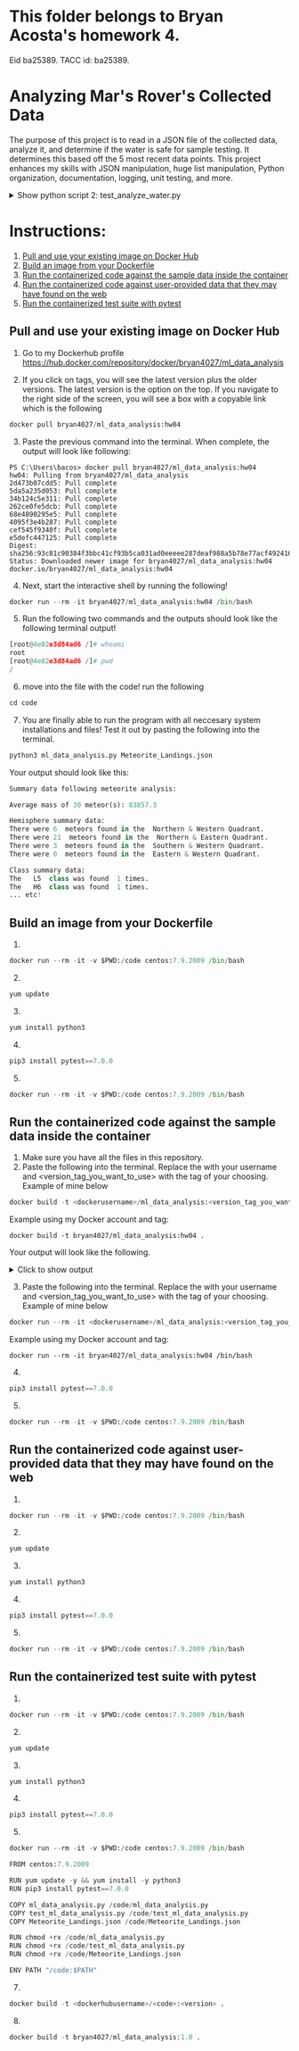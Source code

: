 # This folder belongs to Bryan Acosta's homework 4.
Eid ba25389. TACC id: ba25389.






# Analyzing Mar's Rover's Collected Data
The purpose of this project is to read in a JSON file of the collected data, analyze it, and determine if the water is safe for sample testing. It determines this based off the 5 most recent data points. This project enhances my skills with JSON manipulation, huge list manipulation, Python organization, documentation, logging, unit testing, and more.

<details>
<summary>Show python script 2: test_analyze_water.py </summary>
Python

```python:


if __name__ == '__pytest__':
    pytest()
```
</details>




# Instructions:
1. [Pull and use your existing image on Docker Hub ](#introduction)
2. [Build an image from your Dockerfile](#paragraph1)
3. [Run the containerized code against the sample data inside the container](#subparagraph1)
4. [Run the containerized code against user-provided data that they may have found on the web](#paragraph2)
5. [Run the containerized test suite with pytest](#paragraph3)

## Pull and use your existing image on Docker Hub  <a name="introduction"></a>
1. Go to my Dockerhub profile
https://hub.docker.com/repository/docker/bryan4027/ml_data_analysis

2. If you click on tags, you will see the latest version plus the older versions. The latest version is the option on the top. If you navigate to the right side of the screen, you will see a box with a copyable link which is the following
```python
docker pull bryan4027/ml_data_analysis:hw04
```
3. Paste the previous command into the terminal. When complete, the output will look like following:
```terminal
PS C:\Users\bacos> docker pull bryan4027/ml_data_analysis:hw04
hw04: Pulling from bryan4027/ml_data_analysis
2d473b07cdd5: Pull complete
5da5a235d053: Pull complete
34b124c5e311: Pull complete
262ce0fe5dcb: Pull complete
68e4890295e5: Pull complete
4095f3e4b287: Pull complete
cef545f9340f: Pull complete
e5defc447125: Pull complete
Digest: sha256:93c81c90384f3bbc41cf93b5ca031ad0eeeee287deaf988a5b78e77acf492416
Status: Downloaded newer image for bryan4027/ml_data_analysis:hw04
docker.io/bryan4027/ml_data_analysis:hw04

```
4.  Next, start the interactive shell by running the following!
```python
docker run --rm -it bryan4027/ml_data_analysis:hw04 /bin/bash
```
5.  Run the following two commands and the outputs should look like the following terminal output!
```python
[root@4e82e3d84ad6 /]# whoami
root
[root@4e82e3d84ad6 /]# pwd
/
```
6.  move into the file with the code! run the following
```python
cd code
```
7.  You are finally able to run the program with all neccesary system installations and files! Test it out by pasting the following into the terminal.
```python
python3 ml_data_analysis.py Meteorite_Landings.json
```
Your output should look like this: 
```python
Summary data following meteorite analysis:

Average mass of 30 meteor(s): 83857.3

Hemisphere summary data:
There were 6  meteors found in the  Northern & Western Quadrant.
There were 21  meteors found in the  Northern & Eastern Quadrant.
There were 3  meteors found in the  Southern & Western Quadrant.
There were 0  meteors found in the  Eastern & Western Quadrant.

Class summary data:
The   L5  class was found  1 times.
The   H6  class was found  1 times.
... etc!
```

## Build an image from your Dockerfile <a name="paragraph1"></a>
1. 
```python
docker run --rm -it -v $PWD:/code centos:7.9.2009 /bin/bash
```
2. 
```python
yum update
```
3.  
```python
yum install python3
```
4.  
```python
pip3 install pytest==7.0.0
```
5.  
```python
docker run --rm -it -v $PWD:/code centos:7.9.2009 /bin/bash
```

## Run the containerized code against the sample data inside the container <a name="subparagraph1"></a>
1. Make sure you have all the files in this repository.
2. Paste the following into the terminal. Replace the <dockerusername> with your username and <version_tag_you_want_to_use> with the tag of your choosing. Example of mine below
```python
docker build -t <dockerusername>/ml_data_analysis:<version_tag_you_want_to_use> .
```
Example using my Docker account and tag:
```
docker build -t bryan4027/ml_data_analysis:hw04 .
```
Your output will look like the following.
<details>
<summary>Click to show output</summary>
   
```python:
[ba25389@isp02 homework04]$ docker build -t bryan4027/ml_data_analysis:hw04 .
Sending build context to Docker daemon  46.08kB
Step 1/10 : FROM centos:7.9.2009
 ---> eeb6ee3f44bd
Step 2/10 : RUN yum update -y && yum install -y python3
 ---> Using cache
 ---> d605a0dae43f
Step 3/10 : RUN pip3 install pytest==7.0.0
 ---> Using cache
 ---> f4be093b12b2
Step 4/10 : COPY ml_data_analysis.py /code/ml_data_analysis.py
 ---> 885dd5362f28
Step 5/10 : COPY test_ml_data_analysis.py /code/test_ml_data_analysis.py
 ---> de44571f21d6
Step 6/10 : COPY Meteorite_Landings.json /code/Meteorite_Landings.json
 ---> 4229dd8dcb17
Step 7/10 : RUN chmod +rx /code/ml_data_analysis.py
 ---> Running in 4c4a8c38ee6a
Removing intermediate container 4c4a8c38ee6a
 ---> 8d55974bcf8a
Step 8/10 : RUN chmod +rx /code/test_ml_data_analysis.py
 ---> Running in c5e61f6d3d13
Removing intermediate container c5e61f6d3d13
 ---> 527ac6d58870
Step 9/10 : RUN chmod +rx /code/Meteorite_Landings.json
 ---> Running in b9b428f9a528
Removing intermediate container b9b428f9a528
 ---> fbaea8c9cd79
Step 10/10 : ENV PATH "/code:$PATH"
 ---> Running in 3fafa5399088
Removing intermediate container 3fafa5399088
 ---> f85ba3ea8785
Successfully built f85ba3ea8785
Successfully tagged bryan4027/ml_data_analysis:hw04
```
</details>

3.  Paste the following into the terminal. Replace the <dockerusername> with your username and <version_tag_you_want_to_use> with the tag of your choosing. Example of mine below
```python
docker run --rm -it <dockerusername>/ml_data_analysis:<version_tag_you_want_to_use> /bin/bash
```
Example using my Docker account and tag:
```
docker run --rm -it bryan4027/ml_data_analysis:hw04 /bin/bash
```
4.  
```python
pip3 install pytest==7.0.0
```
5.  
```python
docker run --rm -it -v $PWD:/code centos:7.9.2009 /bin/bash
```

## Run the containerized code against user-provided data that they may have found on the web <a name="paragraph2"></a>
1. 
```python
docker run --rm -it -v $PWD:/code centos:7.9.2009 /bin/bash
```
2. 
```python
yum update
```
3.  
```python
yum install python3
```
4.  
```python
pip3 install pytest==7.0.0
```
5.  
```python
docker run --rm -it -v $PWD:/code centos:7.9.2009 /bin/bash
```

## Run the containerized test suite with pytest <a name="paragraph3"></a>
1. 
```python
docker run --rm -it -v $PWD:/code centos:7.9.2009 /bin/bash
```
2. 
```python
yum update
```
3.  
```python
yum install python3
```
4.  
```python
pip3 install pytest==7.0.0
```
5.  
```python
docker run --rm -it -v $PWD:/code centos:7.9.2009 /bin/bash
```



```python
FROM centos:7.9.2009

RUN yum update -y && yum install -y python3
RUN pip3 install pytest==7.0.0

COPY ml_data_analysis.py /code/ml_data_analysis.py
COPY test_ml_data_analysis.py /code/test_ml_data_analysis.py
COPY Meteorite_Landings.json /code/Meteorite_Landings.json

RUN chmod +rx /code/ml_data_analysis.py
RUN chmod +rx /code/test_ml_data_analysis.py
RUN chmod +rx /code/Meteorite_Landings.json

ENV PATH "/code:$PATH"
```
7.  
```python
docker build -t <dockerhubusername>/<code>:<version> .
```
8.  
```python
docker build -t bryan4027/ml_data_analysis:1.0 .
```


